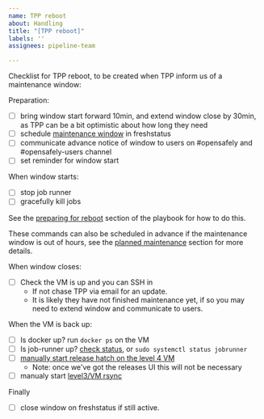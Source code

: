 ```yaml
---
name: TPP reboot
about: Handling
title: "[TPP reboot]"
labels: ''
assignees: pipeline-team

---
```


Checklist for TPP reboot, to be created when TPP inform us of a maintenance window:



Preparation:

 - [ ] bring window start forward 10min, and extend window close by 30min, as TPP can be a bit optimistic about how long they need
 - [ ] schedule [maintenance window](https://support.freshstatus.io/en/support/solutions/articles/50000001851-how-to-create-a-planned-maintenance-incident-) in freshstatus
 - [ ] communicate advance notice of window to users on #opensafely and #opensafely-users channel
 - [ ] set reminder for window start

When window starts:
 - [ ] stop job runner
 - [ ] gracefully kill jobs

See the [preparing for reboot](https://github.com/opensafely-core/backend-server/blob/main/jobrunner/playbook.md#preparing-for-reboot) section of the playbook for how to do this.

These commands can also be scheduled in advance if the maintenance window is out of hours, see the [planned maintenance](https://github.com/opensafely-core/backend-server/blob/main/jobrunner/playbook.md#planned-maintenance) section for more details.

When window closes:
 - [ ] Check the VM is up and you can SSH in
   - If not chase TPP via email for an update.
   - It is likely they have not finished maintenance yet, if so you may need to extend window and communicate to users.

When the VM is back up:
 - [ ] Is docker up? run `docker ps` on the VM
 - [ ] Is job-runner up? [check status](https://jobs.opensafely.org/status/), or `sudo systemctl status jobrunner`
 - [ ] [manually start release hatch on the level 4 VM](https://bennettinstitute-team-manual.pages.dev/tech-group/playbooks/opensafely-tpp-level-4/#release-hatch)
   - Note: once we've got the releases UI this will not be necessary
 - [ ] manualy start [level3/VM rsync](https://github.com/opensafely-core/backend-server/blob/main/jobrunner/playbook.md#level-3-file-sync)

Finally
 - [ ] close window on freshstatus if still active.

